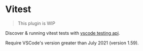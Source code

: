 # Vitest

> This plugin is WIP

Discover & running vitest tests with
[vscode testing api](https://code.visualstudio.com/api/extension-guides/testing).

Require VSCode's version greater than July 2021 (version 1.59).
